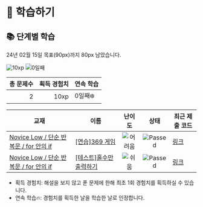 # 📖 학습하기

## 📚 단계별 학습
24년 02월 15일 목표(90px)까지 80px 남았습니다.

![10xp](https://img.shields.io/badge/EXP-10xp-%235cb85c.svg?for-the-badge)
![0일째](https://img.shields.io/badge/연속학습-0일째-%23E34F26.svg?for-the-badge)

|총 문제수|획득 경험치|연속 학습|
|---:|---:|---|
2|10xp|0일째❄️|

|교재|이름|난이도|상태|최근 제출 코드|
|---|---|:---:|:---:|---|
|[Novice Low / 단순 반복문 / for 안의 if](https://www.codetree.ai/missions?missionId=4)|[[연습]369 게임](https://www.codetree.ai/missions/4/problems/369-game)|![어려움][hard]|![Passed][passed]|[링크](https://github.com/get-py/codetree-TILs/blob/main/240215/369%20%EA%B2%8C%EC%9E%84/369-game.py)|
|[Novice Low / 단순 반복문 / for 안의 if](https://www.codetree.ai/missions?missionId=4)|[[테스트]홀수만 출력하기](https://www.codetree.ai/missions/4/problems/print-only-odd-numbers)|![쉬움][easy]|![Passed][passed]|[링크](https://github.com/get-py/codetree-TILs/blob/main/240215/%ED%99%80%EC%88%98%EB%A7%8C%20%EC%B6%9C%EB%A0%A5%ED%95%98%EA%B8%B0/print-only-odd-numbers.py)|


* 획득 경험치: 해설을 보지 않고 푼 문제에 한해 최초 1회 경험치를 획득하실 수 있습니다.
* 연속 학습🔥: 경험치를 획득한 날을 학습한 날로 인정합니다.










[b5]: https://img.shields.io/badge/Bronze_5-%235D3E31.svg
[b4]: https://img.shields.io/badge/Bronze_4-%235D3E31.svg
[b3]: https://img.shields.io/badge/Bronze_3-%235D3E31.svg
[b2]: https://img.shields.io/badge/Bronze_2-%235D3E31.svg
[b1]: https://img.shields.io/badge/Bronze_1-%235D3E31.svg
[s5]: https://img.shields.io/badge/Silver_5-%23394960.svg
[s4]: https://img.shields.io/badge/Silver_4-%23394960.svg
[s3]: https://img.shields.io/badge/Silver_3-%23394960.svg
[s2]: https://img.shields.io/badge/Silver_2-%23394960.svg
[s1]: https://img.shields.io/badge/Silver_1-%23394960.svg
[g5]: https://img.shields.io/badge/Gold_5-%23FFC433.svg
[g4]: https://img.shields.io/badge/Gold_4-%23FFC433.svg
[g3]: https://img.shields.io/badge/Gold_3-%23FFC433.svg
[g2]: https://img.shields.io/badge/Gold_2-%23FFC433.svg
[g1]: https://img.shields.io/badge/Gold_1-%23FFC433.svg
[p5]: https://img.shields.io/badge/Platinum_5-%2376DDD8.svg
[p4]: https://img.shields.io/badge/Platinum_4-%2376DDD8.svg
[p3]: https://img.shields.io/badge/Platinum_3-%2376DDD8.svg
[p2]: https://img.shields.io/badge/Platinum_2-%2376DDD8.svg
[p1]: https://img.shields.io/badge/Platinum_1-%2376DDD8.svg
[passed]: https://img.shields.io/badge/Passed-%23009D27.svg
[failed]: https://img.shields.io/badge/Failed-%23D24D57.svg
[easy]: https://img.shields.io/badge/쉬움-%235cb85c.svg?for-the-badge
[medium]: https://img.shields.io/badge/보통-%23FFC433.svg?for-the-badge
[hard]: https://img.shields.io/badge/어려움-%23D24D57.svg?for-the-badge